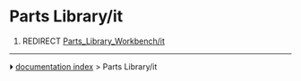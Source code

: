 # Parts Library/it
1.  REDIRECT [Parts_Library_Workbench/it](Parts_Library_Workbench/it.md)



---
⏵ [documentation index](../README.md) > Parts Library/it
